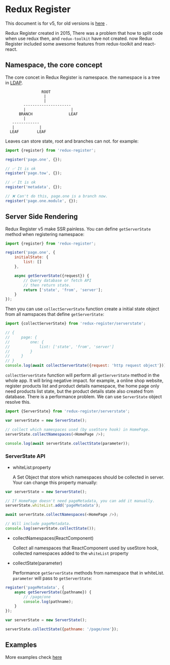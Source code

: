 # Redux Register

This document is for v5, for old versions is [here](/dexbol/redux-register/tree/v4) .

Redux Register created in 2015, There was a problem that how to split code
when use redux then, and `redux-toolkit` have not created. now Redux Register
included some awesome features from redux-toolkit and react-react.

## Namespace, the core concept

The core concet in Redux Register is namespace. the namespace is a tree in
[LDAP](https://en.wikipedia.org/wiki/Lightweight_Directory_Access_Protocol).

```
                ROOT
                 |
                 |
        ---------------------
        |                    |
      BRANCH                LEAF
        |
   ------------
   |           |
  LEAF        LEAF

```

Leaves can store state, root and branches can not. for example:

```javascript
import {register} from 'redux-register';

register('page.one', {});

// ✅ It is ok
register('page.tow', {});

// ✅ It is ok
register('metadata', {});

// ❌ Can't do this, page.one is a branch now.
register('page.one.module', {});
```

## Server Side Rendering

Redux Register v5 make SSR painless. You can define `getServerState` method
when registering namespace:

```javascript
import {register} from 'redux-register';

register('page.one', {
    initialState: {
        list: []
    },

    async getServerState({request}) {
        // Query database or fetch API
        // then return state.
        return ['state', 'from', 'server'];
    }
});
```

Then you can use `collectServerState` function create a initial state object
from all namspaces that define `getServerState`:

```javascript
import {collectServerState} from 'redux-register/serverstate';

// {
//     page: {
//         one: {
//             list: ['state', 'from', 'server']
//         }
//     }
// }
console.log(await collectServerState({request: 'http request object'}));
```

`collectServerState` function will perform all `getServerState` method in the
whole app. It will bring negative impact. for example, a online shop website,
register products list and product details namespace, the home page only need
products list state, but the product details state also created from database.
There is a performance problem. We can use `ServerState` object resolve this.

```javascript
import {ServerState} from 'redux-register/serverstate';

var serverState = new ServerState();

// collect which namespaces used (by useStore hook) in HomePage.
serverState.collectNamespaces(<HomePage />);

console.log(await serverState.collectState(parameter));
```

### ServerState API

- whiteList:property
  
  A Set Object that store which namespaces should be collected in server.
  Your can change this property manually:
  
```javascript
var serverState = new ServerState();

// If HomePage doesn't need pageMetadata, you can add it manually.
serverState.whiteList.add('pageMetadata');

await serverState.collectNamespaces(<HomePage />);

// Will include pageMetadata.
console.log(serverState.collectState());
```

- collectNamespaces(ReactComponent)
  
  Collect all namespaces that ReactComponent used by useStore hook, collected
  namespaces added to the `whiteList` property

- collectState(parameter)
  
  Performance `getServerState` methods from namespace that in whiteList.
  `parameter` will pass to `getServerState`:

```javascript
register('pageMetadata', {
    async getServerState({pathname}) {
        // /page/one
        console.log(pathname);
    }
});

var serverState = new ServerState();

serverState.collectState({pathname: '/page/one'});
```


## Examples

More examples check [here](/dexbol/redux-register/tree/master/examples)

